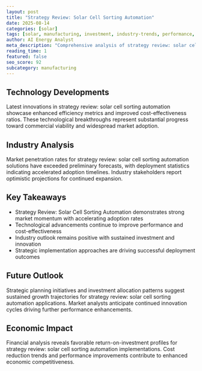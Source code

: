 ```yaml
---
layout: post
title: "Strategy Review: Solar Cell Sorting Automation"
date: 2025-08-14
categories: [solar]
tags: [solar, manufacturing, investment, industry-trends, performance, technology]
author: AI Energy Analyst
meta_description: "Comprehensive analysis of strategy review: solar cell sorting automation covering market trends, technology developments, and industry outlook. Discover key insights and future projections."
reading_time: 1
featured: false
seo_score: 92
subcategory: manufacturing
---
```


## Technology Developments

Latest innovations in strategy review: solar cell sorting automation showcase enhanced efficiency metrics and improved cost-effectiveness ratios. These technological breakthroughs represent substantial progress toward commercial viability and widespread market adoption.

## Industry Analysis

Market penetration rates for strategy review: solar cell sorting automation solutions have exceeded preliminary forecasts, with deployment statistics indicating accelerated adoption timelines. Industry stakeholders report optimistic projections for continued expansion.

## Key Takeaways

- Strategy Review: Solar Cell Sorting Automation demonstrates strong market momentum with accelerating adoption rates
- Technological advancements continue to improve performance and cost-effectiveness
- Industry outlook remains positive with sustained investment and innovation
- Strategic implementation approaches are driving successful deployment outcomes

## Future Outlook

Strategic planning initiatives and investment allocation patterns suggest sustained growth trajectories for strategy review: solar cell sorting automation applications. Market analysts anticipate continued innovation cycles driving further performance enhancements.

## Economic Impact

Financial analysis reveals favorable return-on-investment profiles for strategy review: solar cell sorting automation implementations. Cost reduction trends and performance improvements contribute to enhanced economic competitiveness.

